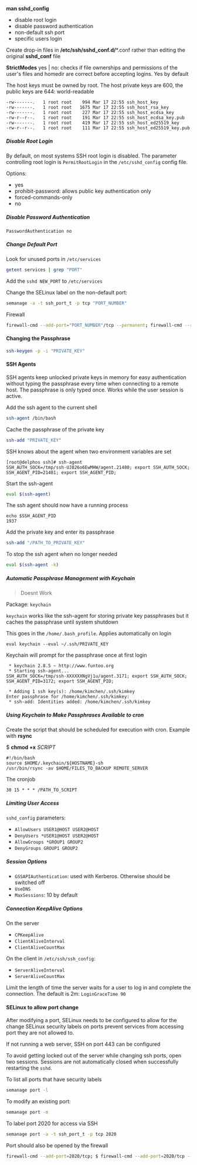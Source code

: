 **man sshd_config**

* disable root login
* disable password authentication
* non-default ssh port
* specific users login

Create drop-in files in **/etc/ssh/sshd_conf.d/**\*.conf rather than editing the original **sshd_conf** file

**StrictModes** yes | no: checks if file ownerships and permissions of the user's files and homedir are correct before accepting logins. Yes by default

The host keys must be owned by root. The host private keys are 600, the public keys are 644: world-readable

```
-rw-------.   1 root root    994 Mar 17 22:55 ssh_host_key
-rw-------.   1 root root   1675 Mar 17 22:55 ssh_host_rsa_key
-rw-------.   1 root root    227 Mar 17 22:55 ssh_host_ecdsa_key
-rw-r--r--.   1 root root    191 Mar 17 22:55 ssh_host_ecdsa_key.pub
-rw-------.   1 root root    419 Mar 17 22:55 ssh_host_ed25519_key
-rw-r--r--.   1 root root    111 Mar 17 22:55 ssh_host_ed25519_key.pub
```

##### Disable Root Login

By default, on most systems SSH root login is disabled. The parameter controlling root login is `PermitRootLogin` in the `/etc/sshd_config` config file. 

Options:
* yes
* prohibit-password: allows public key authentication only
* forced-commands-only
* no

##### Disable Password Authentication

`PasswordAuthentication no`
##### Change Default Port

Look for unused ports in `/etc/services`

``` bash
getent services | grep "PORT"
```

Add the `sshd NEW_PORT` to `/etc/services`

Change the SELinux label on the non-default port:

``` bash
semanage -a -t ssh_port_t -p tcp "PORT_NUMBER"
```

Firewall

``` bash
firewall-cmd --add-port="PORT_NUMBER"/tcp --permanent; firewall-cmd --reload
```

#### Changing the Passphrase

``` bash
ssh-keygen -p -i "PRIVATE_KEY"
```

#### SSH Agents

SSH agents keep unlocked private keys in memory for easy authentication without typing the passphrase every time when connecting to a remote host. The passphrase is only typed once. Works while the user session is active.

Add the ssh agent to the current shell

``` bash
ssh-agent /bin/bash
```

Cache the passphrase of the private key

``` bash
ssh-add "PRIVATE_KEY"
```

SSH knows about the agent when two environment variables are set

```
[root@delphos ssh]# ssh-agent
SSH_AUTH_SOCK=/tmp/ssh-UJ826o6EwMHW/agent.21480; export SSH_AUTH_SOCK;
SSH_AGENT_PID=21481; export SSH_AGENT_PID;
```

Start the ssh-agent

``` bash
eval $(ssh-agent)
```

The ssh agent should now have a running process

```
echo $SSH_AGENT_PID
1937
```

Add the private key and enter its passphrase

``` bash
ssh-add "/PATH_TO_PRIVATE_KEY"
```

To stop the ssh agent when no longer needed

``` bash
eval $(ssh-agent -k)
```

##### Automatic Passphrase Management with Keychain 

> Doesnt Work

Package: 
`keychain`

`keychain` works like the ssh-agent for storing private key passphrases but it caches the passphrase until system shutdown

This goes in the `/home/.bash_profile`. Applies automatically on login

`eval keychain --eval ~/.ssh/PRIVATE_KEY`

Keychain will prompt for the passphrase once at first login

```
 * keychain 2.8.5 ~ http://www.funtoo.org
 * Starting ssh-agent...
SSH_AUTH_SOCK=/tmp/ssh-XXXXXXNgVj1u/agent.3171; export SSH_AUTH_SOCK;
SSH_AGENT_PID=3172; export SSH_AGENT_PID;

 * Adding 1 ssh key(s): /home/kimchen/.ssh/kimkey
Enter passphrase for /home/kimchen/.ssh/kimkey:
 * ssh-add: Identities added: /home/kimchen/.ssh/kimkey
```
##### Using Keychain to Make Passphrases Available to cron

Create the script that should be scheduled for execution with cron. Example with **rsync**

$ **chmod +x** *SCRIPT*

```
#!/bin/bash
source $HOME/.keychain/${HOSTNAME}-sh
/usr/bin/rsync -av $HOME/FILES_TO_BACKUP REMOTE_SERVER
```

The cronjob 

```
30 15 * * * /PATH_TO_SCRIPT
```

##### Limiting User Access

`sshd_config` parameters:
- `AllowUsers USER1@HOST USER2@HOST` 
- `DenyUsers *USER1@HOST USER2@HOST`
- `AllowGroups *GROUP1 GROUP2`
- `DenyGroups GROUP1 GROUP2` 
##### Session Options

- `GSSAPIAuthentication`: used with Kerberos. Otherwise should be switched off
- `UseDNS`
- `MaxSessions`: 10 by default

##### Connection KeepAlive Options

On the server
* `CPKeepAlive`
* `ClientAliveInterval`
* `ClientAliveCountMax`

On the client in `/etc/ssh/ssh_config`:
* `ServerAliveInterval`
* `ServerAliveCountMax`

Limit the length of time the server waits for a user to log in and complete the connection. The default is 2m:
`LoginGraceTime 90`

#### SELinux to allow port change

After modifying a port, SELinux needs to be configured to allow for the change
SELinux security labels on ports prevent services from accessing port they are not allowed to.

If not running a web server, SSH on port 443 can be configured

To avoid getting locked out of the server while changing ssh ports, open two sessions. Sessions are not automatically closed when successfully restarting the `sshd`.

To list all ports that have security labels

```bash
semanage port -l
```

To modify an existing port:

```bash
semanage port -m
```

To label port 2020 for access via SSH

```bash
semanage port -a -t ssh_port_t -p tcp 2020
```

Port should also be opened by the firewall

```bash
firewall-cmd --add-port=2020/tcp; $ firewall-cmd --add-port=2020/tcp --permanent
```